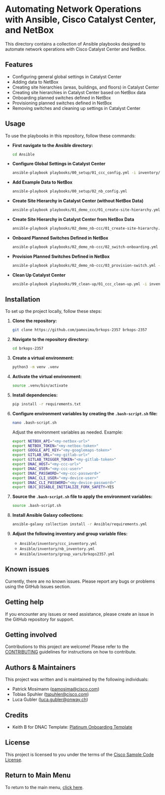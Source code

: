 # Automating Network Operations with Ansible, Cisco Catalyst Center, and NetBox

This directory contains a collection of Ansible playbooks designed to automate network operations with Cisco Catalyst Center and NetBox.

## Features

- Configuring general global settings in Catalyst Center
- Adding data to NetBox
- Creating site hierarchies (areas, buildings, and floors) in Catalyst Center
- Creating site hierarchies in Catalyst Center based on NetBox data
- Onboarding planned switches defined in NetBox
- Provisioning planned switches defined in NetBox
- Removing switches and cleaning up settings in Catalyst Center

## Usage

To use the playbooks in this repository, follow these commands:

- **First navigate to the Ansible directory:**

  ```bash
  cd Ansible
  ```

- **Configure Global Settings in Catalyst Center**

  ```bash
  ansible-playbook playbooks/00_setup/01_ccc_config.yml -i inventory/ccc_inventory.yml
  ```

- **Add Example Data to NetBox**

  ```bash
  ansible-playbook playbooks/00_setup/02_nb_config.yml
  ```

- **Create Site Hierarchy in Catalyst Center (without NetBox Data)**

  ```bash
  ansible-playbook playbooks/01_demo_ccc/01_create-site-hierarchy.yml -i inventory/ccc_inventory.yml
  ```

- **Create Site Hierarchy in Catalyst Center from NetBox Data**

  ```bash
  ansible-playbook playbooks/02_demo_nb-ccc/01_create-site-hierarchy.yml -i inventory/ccc_inventory.yml
  ```

- **Onboard Planned Switches Defined in NetBox**

  ```bash
  ansible-playbook playbooks/02_demo_nb-ccc/02_switch-onboarding.yml -i inventory/nb_inventory.yml
  ```

- **Provision Planned Switches Defined in NetBox**

  ```bash
  ansible-playbook playbooks/02_demo_nb-ccc/03_provision-switch.yml -i inventory/nb_inventory.yml
  ```

- **Clean Up Catalyst Center**
  ```bash
  ansible-playbook playbooks/99_clean-up/01_ccc_clean-up.yml -i inventory/ccc_inventory.yml
  ```

## Installation

To set up the project locally, follow these steps:

1. **Clone the repository:**

   ```bash
   git clone https://github.com/pamosima/brkops-2357 brkops-2357
   ```

2. **Navigate to the repository directory:**

   ```bash
   cd brkops-2357
   ```

3. **Create a virtual environment:**

   ```bash
   python3 -m venv .venv
   ```

4. **Activate the virtual environment:**

   ```bash
   source .venv/bin/activate
   ```

5. **Install dependencies:**

   ```bash
   pip install -r requirements.txt
   ```

6. **Configure environment variables by creating the `.bash-script.sh` file:**

   ```bash
   nano .bash-script.sh
   ```

   Adjust the environment variables as needed. Example:

   ```bash
   export NETBOX_API="<my-netbox-url>"
   export NETBOX_TOKEN="<my-netbox-token>"
   export GOOGLE_API_KEY="<my-googlemaps-token>"
   export GITLAB_URL="<my-gitlab-url>"
   export GITLAB_TRIGGER_TOKEN="<my-gitlab-token>"
   export DNAC_HOST="<my-ccc-url>"
   export DNAC_USER="<my-ccc-user>"
   export DNAC_PASSWORD="<my-ccc-password>"
   export DNAC_CLI_USER="<my-device-user>"
   export DNAC_CLI_PASSWORD="<my-device-password>"
   export OBJC_DISABLE_INITIALIZE_FORK_SAFETY=YES
   ```

7. **Source the `.bash-script.sh` file to apply the environment variables:**

   ```bash
   source .bash-script.sh
   ```

8. **Install Ansible Galaxy collections:**

   ```bash
   ansible-galaxy collection install -r Ansible/requirements.yml
   ```

9. **Adjust the following inventory and group variable files:**

   - `Ansible/inventory/ccc_inventory.yml`
   - `Ansible/inventory/nb_inventory.yml`
   - `Ansible/inventory/group_vars/brkops2357.yml`

## Known issues

Currently, there are no known issues. Please report any bugs or problems using the GitHub Issues section.

## Getting help

If you encounter any issues or need assistance, please create an issue in the GitHub repository for support.

## Getting involved

Contributions to this project are welcome! Please refer to the [CONTRIBUTING](../CONTRIBUTING.md) guidelines for instructions on how to contribute.

## Authors & Maintainers

This project was written and is maintained by the following individuals:

- Patrick Mosimann (<pamosima@cisco.com>)
- Tobias Spuhler (<tspuhler@cisco.com>)
- Luca Gubler (<luca.gubler@onway.ch>)

## Credits

- Keith B for DNAC Template: [Platinum Onboarding Template](https://github.com/kebaldwi/DNAC-TEMPLATES/blob/master/ONBOARDING/Platinum-Onboarding-Template-J2.json)

## License

This project is licensed to you under the terms of the [Cisco Sample Code License](../LICENSE).

## Return to Main Menu

To return to the main menu, [click here](../README.md).
